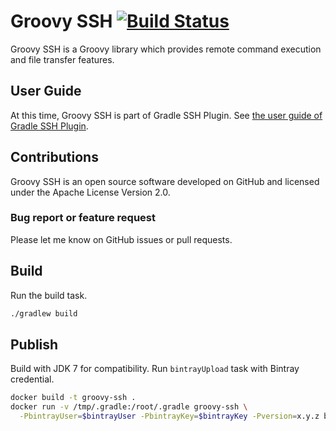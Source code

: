 Groovy SSH [![Build Status](https://travis-ci.org/int128/groovy-ssh.svg?branch=master)](https://travis-ci.org/int128/groovy-ssh)
==========

Groovy SSH is a Groovy library which provides remote command execution and file transfer features.


User Guide
----------

At this time, Groovy SSH is part of Gradle SSH Plugin.
See [the user guide of Gradle SSH Plugin](http://gradle-ssh-plugin.github.io/).


Contributions
-------------

Groovy SSH is an open source software developed on GitHub and licensed under the Apache License Version 2.0.


### Bug report or feature request

Please let me know on GitHub issues or pull requests.


Build
-----

Run the build task.

```sh
./gradlew build
```


Publish
-------

Build with JDK 7 for compatibility.
Run `bintrayUpload` task with Bintray credential.

```sh
docker build -t groovy-ssh .
docker run -v /tmp/.gradle:/root/.gradle groovy-ssh \
  -PbintrayUser=$bintrayUser -PbintrayKey=$bintrayKey -Pversion=x.y.z bintrayUpload
```
